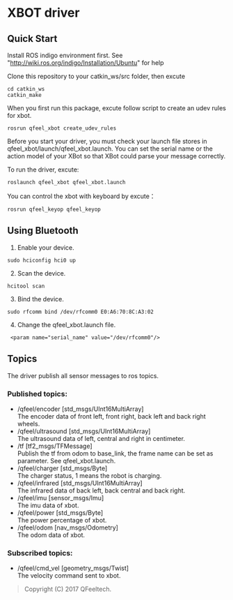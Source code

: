 # XBOT driver
## Quick Start
Install ROS indigo environment first. See "http://wiki.ros.org/indigo/Installation/Ubuntu" for help

Clone this repository to your catkin_ws/src folder, then excute
```
cd catkin_ws
catkin_make
```
When you first run this package, excute follow script to create an udev rules for xbot.
```
rosrun qfeel_xbot create_udev_rules
```
Before you start your driver, you must check your launch file stores in qfeel_xbot/launch/qfeel_xbot.launch. You can set the serial name or the action model of your XBot so that XBot could parse your message correctly.

To run the driver, excute:
```
roslaunch qfeel_xbot qfeel_xbot.launch
```
You can control the xbot with keyboard by excute：
```
rosrun qfeel_keyop qfeel_keyop
```
## Using Bluetooth
1. Enable your device. 
```
sudo hciconfig hci0 up
```
2. Scan the device.
```
hcitool scan
```
3. Bind the device.
```
sudo rfcomm bind /dev/rfcomm0 E0:A6:70:8C:A3:02
```
4. Change the qfeel_xbot.launch file.
```
 <param name="serial_name" value="/dev/rfcomm0"/>
```
## Topics
The driver publish all sensor messages to ros topics.
### Published topics:
 * /qfeel/encoder [std_msgs/UInt16MultiArray]
 <br> The encoder data of front left, front right, back left and back right wheels.
 * /qfeel/ultrasound [std_msgs/UInt16MultiArray]
 <br> The ultrasound data of left, central and right in centimeter.
 * /tf [tf2_msgs/TFMessage]
 <br> Publish the tf from odom to base_link, the frame name can be set as parameter. See qfeel_xbot.launch.
 * /qfeel/charger [std_msgs/Byte]
 <br> The charger status, 1 means the robot is charging.
 * /qfeel/infrared [std_msgs/UInt16MultiArray]
 <br> The infrared data of back left, back central and back right.
 * /qfeel/imu [sensor_msgs/Imu]
 <br> The imu data of xbot.
 * /qfeel/power [std_msgs/Byte]
 <br> The power percentage of xbot.
 * /qfeel/odom [nav_msgs/Odometry]
 <br> The odom data of xbot.
### Subscribed topics:
 * /qfeel/cmd_vel [geometry_msgs/Twist]
 <br> The velocity command sent to xbot.

> Copyright (C) 2017  QFeeltech.
